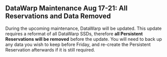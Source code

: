 ## DataWarp Maintenance Aug 17-21: All Reservations and Data Removed

During the upcoming maintenance, DataWarp will be updated. This update
requires a reformat of all DataWarp SSDs, therefore **all Persistent 
Reservations will be removed** before the update. You will need to back up 
any data you wish to keep before Friday, and re-create the Persistent
Reservation afterwards if it is still required.

